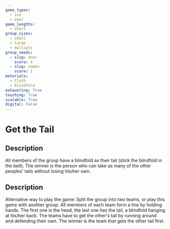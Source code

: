 ```yaml
---
game_types:
  - ice
  - ener
game_lengths:
  - short
group_sizes:
  - small
  - large
  - multiple
group_needs:
  - slug: ener
    score: 4
  - slug: names
    score: 1
materials:
  - Cloth
  - blindfold
exhausting: True
touching: True
scalable: True
digital: False
---
```

# Get the Tail

## Description
All members of the group have a blindfold as their tail (stick the blindfold in the belt). The winner is the person who can take as many of the other peoples' tails without losing his/her own.

## Description
Alternative way to play the game:
Split the group into two teams, or play this game with another group. All members of each team form a line by holding hands. The first one is the head, the last one has the tail, a blindfold hanging at his/her back. The teams have to get the other's tail by running around and defending their own. The winner is the team that gets the other tail first.

